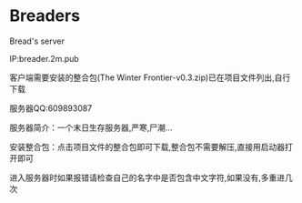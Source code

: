 # Breaders
Bread's server

IP:breader.2m.pub

客户端需要安装的整合包(The Winter Frontier-v0.3.zip)已在项目文件列出,自行下载

服务器QQ:609893087

服务器简介：一个末日生存服务器,严寒,尸潮...

安装整合包：点击项目文件的整合包即可下载,整合包不需要解压,直接用启动器打开即可

进入服务器时如果报错请检查自己的名字中是否包含中文字符,如果没有,多重进几次
